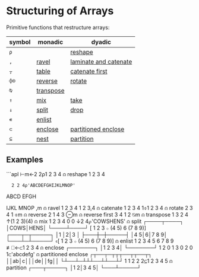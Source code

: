 <h1 class="heading"><span class="name">Structuring of Arrays</span></h1>

Primitive functions that restructure arrays:

|symbol|monadic|dyadic|
|----|---|---|
|`⍴` ||[reshape](../../../../language-reference-guide/primitive-functions/reshape)|
|`,` |[ravel](../../../../language-reference-guide/primitive-functions/ravel)|[laminate and catenate](../../../../language-reference-guide/primitive-functions/catenate-laminate)|
|`⍪` |[table](../../../../language-reference-guide/primitive-functions/table)|[catenate first](../../../../language-reference-guide/primitive-functions/catenate-first)|
|`⌽⍟`|[reverse](../../../../language-reference-guide/primitive-functions/reverse)|[rotate](../../../../language-reference-guide/primitive-functions/rotate)|
|`⍉` |[transpose](../../../../language-reference-guide/symbols/transpose)||
|`↑` |[mix](../../../../language-reference-guide/primitive-functions/mix)|[take](../../../../language-reference-guide/primitive-functions/take)|
|`↓` |[split](../../../../language-reference-guide/primitive-functions/split)|[drop](../../../../language-reference-guide/primitive-functions/drop)|
|`∊` |[enlist](../../../../language-reference-guide/primitive-functions/enlist)| |
|`⊂` |[enclose](../../../../language-reference-guide/primitive-functions/enclose)|[partitioned enclose](../../../../language-reference-guide/primitive-functions/partitioned-enclose)|
|`⊆` |[nest](../../../../language-reference-guide/primitive-functions/nest)|[partition](../../../../language-reference-guide/primitive-functions/partition)|


<h2 class="example">Examples</h2>
```apl
      ⊢m←2 2⍴1 2 3 4                   ⍝ reshape
1 2
3 4

      2 2 4⍴'ABCDEFGHIJKLMNOP'
ABCD
EFGH

IJKL
MNOP
      ,m                               ⍝ ravel
1 2 3 4
      1 2 3,4                          ⍝ catenate
1 2 3 4
      1⌽1 2 3 4                        ⍝ rotate
2 3 4 1
      ⌽m                               ⍝ reverse
2 1
4 3
      ⊖m                               ⍝ reverse first
3 4
1 2
      ⍉m                               ⍝ transpose
1 3
2 4
      ↑(1 2 3)(4)                      ⍝ mix
1 2 3
4 0 0
      ↓2 4⍴'COWSHENS'                  ⍝ split
┌────┬────┐
│COWS│HENS│
└────┴────┘
      [ 1 2 3 ⋄ (4 5) 6 (7 8 9)]
┌───┬─┬─────┐
│1  │2│3    │
├───┼─┼─────┤
│4 5│6│7 8 9│
└───┴─┴─────┘
      ∊[ 1 2 3 ⋄ (4 5) 6 (7 8 9)]      ⍝ enlist
1 2 3 4 5 6 7 8 9
      ≢⎕←⊂1 2 3 4                      ⍝ enclose
┌───────┐
│1 2 3 4│
└───────┘
1
      2 0 1 3 0 2 0 1⊂'abcdefg'        ⍝ partitioned enclose
┌┬──┬─┬┬┬──┬┬──┬┐
││ab│c│││de││fg││
└┴──┴─┴┴┴──┴┴──┴┘
      1 1 2 2 2⊆1 2 3 4 5              ⍝ partition
┌───┬─────┐
│1 2│3 4 5│
└───┴─────┘
```


